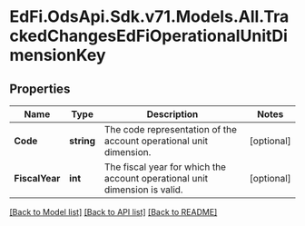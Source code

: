 # EdFi.OdsApi.Sdk.v71.Models.All.TrackedChangesEdFiOperationalUnitDimensionKey

## Properties

Name | Type | Description | Notes
------------ | ------------- | ------------- | -------------
**Code** | **string** | The code representation of the account operational unit dimension. | [optional] 
**FiscalYear** | **int** | The fiscal year for which the account operational unit dimension is valid. | [optional] 

[[Back to Model list]](../../README.md#documentation-for-models) [[Back to API list]](../../README.md#documentation-for-api-endpoints) [[Back to README]](../../README.md)

